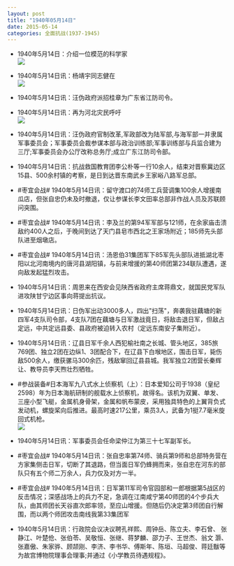 ```yaml
---
layout: post
title: "1940年05月14日"
date: 2015-05-14
categories: 全面抗战(1937-1945)
---
```


<meta name="referrer" content="no-referrer" />

- 1940年5月14日：介绍一位模范的科学家 <br/><img src="https://ww4.sinaimg.cn/large/aca367d8jw1es4785b9ehj20h610swoa.jpg" />

- 1940年5月14日讯：杨靖宇同志健在 <br/><img src="https://ww1.sinaimg.cn/large/aca367d8jw1es45ie9swjj208a0c7gmf.jpg" />

- 1940年5月14日讯：汪伪政府派招桂章为广东省江防司令。 

- 1940年5月14日讯：再为河北灾民呼吁 <br/><img src="https://ww1.sinaimg.cn/large/aca367d8jw1es43rd6dr7j211m0gyq9a.jpg" />

- 1940年5月14日讯：汪伪政府官制改革,军政部改为陆军部,与海军部一并隶属军事委员会；军事委员会裁参谋本部与政治训练部;军事训练部与兵监合建为三厅;军事委员会办公厅改称总务厅;成立广东江防司令部。 

- 1940年5月14日讯：抗战救国教育团李公朴等一行10余人，结束对晋察冀边区 15县、500余村镇的考察，是日到达晋东南武乡王家峪八路军总部。 

- #枣宜会战# 1940年5月14日讯：留守渡口的74师工兵营调集100余人增援南瓜店，但张自忠仍未及时撤退，仅让参谋长李文田率总部非作战人员及苏联顾问突围。 

- #枣宜会战# 1940年5月14日讯：李及兰的第94军军部与121师，在余家庙击溃敌约400人之后，于晚间到达了天门县皂市西北之王家场附近；185师先头部队进至烟墩店。 

- #枣宜会战# 1940年5月14日讯：汤恩伯31集团军下85军先头部队进抵湖北枣阳以北河南境内的唐河县湖阳镇，与前来增援的第40师团第234联队遭遇，遂向敌发起猛烈攻击。 

- 1940年5月14日讯：周恩来在西安会见陕西省政府主席蒋鼎文，就国民党军队进攻陕甘宁边区事向蒋提出抗议。 

- 1940年5月14日讯：日伪军出动3000多人，四出"扫荡"，奔袭我驻藕塘的新四军4支队司令部，4支队7团在藕塘与日军激战竟日，将敌击退日军，但敌占定远，中共定远县委、县政府被迫转入农村（定远东南安子集附近）。 

- 1940年5月14日讯：辽县日军千余人西犯榆社南之长城、管头地区，385旅769团、独立2团在边纵1、3团配合下，在辽县下白堠地区，围击日军，毙伤敌500余人，缴获骡马300余匹，残敌窜回辽县县城。我军独立2团营长秦辉让、教导员李天煦壮烈牺牲。 

- #参战装备#日本海军九八式水上侦察机（上）：日本爱知公司于1938（皇纪2598）年为日本海航研制的舰载水上侦察机，故得名。该机为双翼、单发、三座小型飞艇，金属机身骨架，金属和帆布蒙皮，采用独具特色的上翼背负式发动机，螺旋桨向后推进。最高时速217公里，乘员3人，武备为1挺7.7毫米旋回式机枪。 <br/><img src="https://ww2.sinaimg.cn/large/aca367d8jw1es3ju7abscj20cs0qxq7a.jpg" />

- 1940年5月14日讯：军事委员会任命梁仲江为第三十七军副军长。 

- #枣宜会战# 1940年5月14日讯：张自忠率第74师、骑兵第9师和总部特务营在方家集侧击日军，切断了其退路，但当面日军仍蜂拥而来，张自忠在河东的部队只有五个师二万余人，兵力仅及对方一半。 

- #枣宜会战# 1940年5月14日讯：日军第11军司令官园部和一郎根据第5战区的反击情况；深感战场上的兵力不足，急调在江南咸宁第40师团的4个步兵大队，由其师团长天谷直次郎率领，至应山增援。但随后仍决定第3师团自行解围，而以两个师团攻击南线我第33集团军 

- 1940年5月14日讯：行政院会议决议聘孔祥熙、周钟岳、陈立夫、李石曾、 张静江、叶楚伧、张伯苓、吴敬恒、张继、蒋梦麟、邵力子、王世杰、翁文 灏、张嘉傲、朱家骅、顾颉刚、李济、李书华、傅斯年、陈垣、马超俊、蒋廷黻等为故宫博物院理事会理事;并通过《小学教员待遇规程》。 

